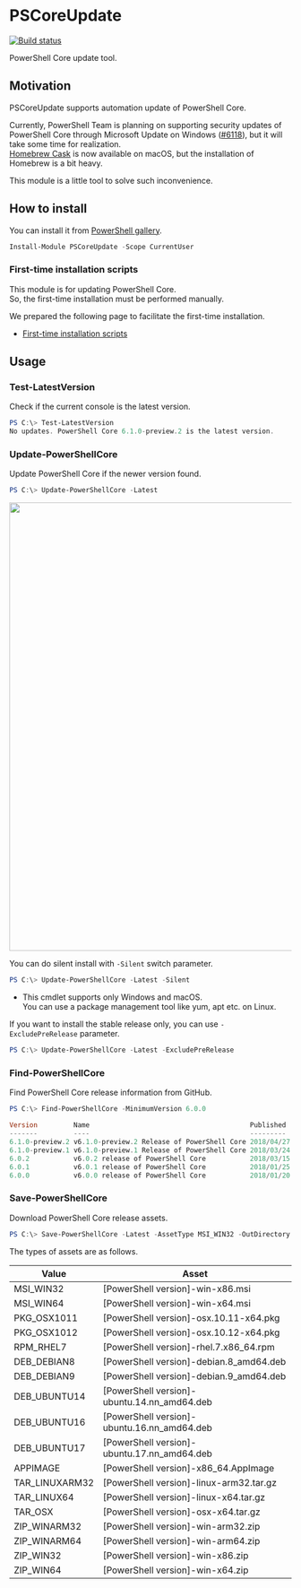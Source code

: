 # PSCoreUpdate

[![Build status](https://ci.appveyor.com/api/projects/status/pewb2qx34quqleu5?svg=true)](https://ci.appveyor.com/project/stknohg/pscoreupdate)

PowerShell Core update tool.

## Motivation

PSCoreUpdate supports automation update of PowerShell Core.  

Currently, PowerShell Team is planning on supporting security updates of PowerShell Core through Microsoft Update on Windows ([#6118](https://github.com/PowerShell/PowerShell/issues/6118)), but it will take some time for realization.  
[Homebrew Cask](https://caskroom.github.io/) is now available on macOS, but the installation of Homebrew is a bit heavy.  

This module is a little tool to solve such inconvenience.

## How to install

You can install it from [PowerShell gallery](https://www.powershellgallery.com/packages/PSCoreUpdate).

```powershell
Install-Module PSCoreUpdate -Scope CurrentUser
```

### First-time installation scripts

This module is for updating PowerShell Core.  
So, the first-time installation must be performed manually.

We prepared the following page to facilitate the first-time installation.

* [First-time installation scripts](./FirstTimeInstaller/)

## Usage

### Test-LatestVersion

Check if the current console is the latest version.

```powershell
PS C:\> Test-LatestVersion
No updates. PowerShell Core 6.1.0-preview.2 is the latest version.
```

### Update-PowerShellCore

Update PowerShell Core if the newer version found.   

```powershell
PS C:\> Update-PowerShellCore -Latest
```

<img src="https://user-images.githubusercontent.com/720127/38464437-dfe8b956-3b48-11e8-8c39-8f76102a9073.gif" width="800">

You can do silent install with `-Silent` switch parameter.

```powershell
PS C:\> Update-PowerShellCore -Latest -Silent
```

* This cmdlet supports only Windows and macOS.  
  You can use a package management tool like yum, apt etc. on Linux.

If you want to install the stable release only, you can use `-ExcludePreRelease` parameter.

```powershell
PS C:\> Update-PowerShellCore -Latest -ExcludePreRelease
```

### Find-PowerShellCore

Find PowerShell Core release information from GitHub.

```powershell
PS C:\> Find-PowerShellCore -MinimumVersion 6.0.0

Version         Name                                        Published           PreRelease
-------         ----                                        ---------           ----------
6.1.0-preview.2 v6.1.0-preview.2 Release of PowerShell Core 2018/04/27 20:28:09 True
6.1.0-preview.1 v6.1.0-preview.1 Release of PowerShell Core 2018/03/24 1:21:41  True
6.0.2           v6.0.2 release of PowerShell Core           2018/03/15 18:00:46 False
6.0.1           v6.0.1 release of PowerShell Core           2018/01/25 22:14:29 False
6.0.0           v6.0.0 release of PowerShell Core           2018/01/20 0:19:22  False
```

### Save-PowerShellCore

Download PowerShell Core release assets.

```powershell
PS C:\> Save-PowerShellCore -Latest -AssetType MSI_WIN32 -OutDirectory .\
```

The types of assets are as follows.

|Value|Asset|
|----|----|
|MSI_WIN32|[PowerShell version]-win-x86.msi|
|MSI_WIN64|[PowerShell version]-win-x64.msi|
|PKG_OSX1011|[PowerShell version]-osx.10.11-x64.pkg|
|PKG_OSX1012|[PowerShell version]-osx.10.12-x64.pkg|
|RPM_RHEL7|[PowerShell version]-rhel.7.x86_64.rpm|
|DEB_DEBIAN8|[PowerShell version]-debian.8_amd64.deb|
|DEB_DEBIAN9|[PowerShell version]-debian.9_amd64.deb|
|DEB_UBUNTU14|[PowerShell version]-ubuntu.14.nn_amd64.deb|
|DEB_UBUNTU16|[PowerShell version]-ubuntu.16.nn_amd64.deb|
|DEB_UBUNTU17|[PowerShell version]-ubuntu.17.nn_amd64.deb|
|APPIMAGE|[PowerShell version]-x86_64.AppImage|
|TAR_LINUXARM32|[PowerShell version]-linux-arm32.tar.gz|
|TAR_LINUX64|[PowerShell version]-linux-x64.tar.gz|
|TAR_OSX|[PowerShell version]-osx-x64.tar.gz|
|ZIP_WINARM32|[PowerShell version]-win-arm32.zip|
|ZIP_WINARM64|[PowerShell version]-win-arm64.zip|
|ZIP_WIN32|[PowerShell version]-win-x86.zip|
|ZIP_WIN64|[PowerShell version]-win-x64.zip|

